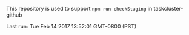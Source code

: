 This repository is used to support `npm run checkStaging` in taskcluster-github

Last run: Tue Feb 14 2017 13:52:01 GMT-0800 (PST)